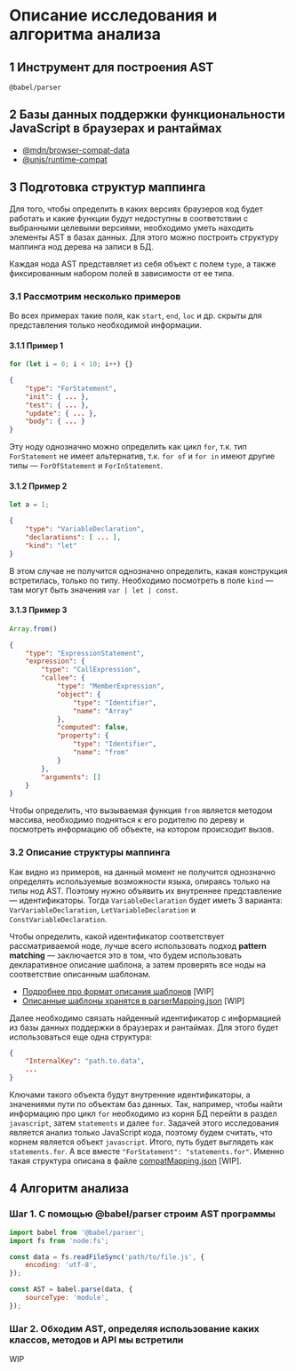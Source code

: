 # Описание исследования и алгоритма анализа

## 1 Инструмент для построения AST

`@babel/parser`

## 2 Базы данных поддержки функциональности JavaScript в браузерах и рантаймах

- [@mdn/browser-compat-data](https://github.com/mdn/browser-compat-data)
- [@unjs/runtime-compat](https://github.com/unjs/runtime-compat)

## 3 Подготовка структур маппинга

Для того, чтобы определить в каких версиях браузеров код будет работать и какие функции будут недоступны в соответствии с выбранными целевыми версиями, необходимо уметь находить элементы AST в базах данных. Для этого можно построить структуру маппинга нод дерева на записи в БД.

Каждая нода AST представляет из себя объект с полем `type`, а также фиксированным набором полей в зависимости от ее типа.

### 3.1 Рассмотрим несколько примеров

Во всех примерах такие поля, как `start`, `end`, `loc` и др. скрыты для представления только необходимой информации.

#### 3.1.1 Пример 1

```js
for (let i = 0; i < 10; i++) {}
```

```json
{
    "type": "ForStatement",
    "init": { ... },
    "test": { ... },
    "update": { ... },
    "body": { ... }
}
```

Эту ноду однозначно можно определить как цикл `for`, т.к. тип `ForStatement` не имеет альтернатив, т.к. `for of` и `for in` имеют другие типы — `ForOfStatement` и `ForInStatement`.

#### 3.1.2 Пример 2

```js
let a = 1;
```

```json
{
    "type": "VariableDeclaration",
    "declarations": [ ... ],
    "kind": "let"
}
```

В этом случае не получится однозначно определить, какая конструкция встретилась, только по типу. Необходимо посмотреть в поле `kind` — там могут быть значения `var | let | const`.

#### 3.1.3 Пример 3

```js
Array.from()
```

```json
{
    "type": "ExpressionStatement",
    "expression": {
        "type": "CallExpression",
        "callee": {
            "type": "MemberExpression",
            "object": {
                "type": "Identifier",
                "name": "Array"
            },
            "computed": false,
            "property": {
                "type": "Identifier",
                "name": "from"
            }
        },
        "arguments": []
    }
}
```

Чтобы определить, что вызываемая функция `from` является методом массива, необходимо подняться к его родителю по дереву и посмотреть информацию об объекте, на котором происходит вызов.

### 3.2 Описание структуры маппинга

Как видно из примеров, на данный момент не получится однозначно определять используемые возможности языка, опираясь только на типы нод AST. Поэтому нужно объявить их внутреннее представление — идентификаторы. Тогда `VariableDeclaration` будет иметь 3 варианта: `VarVariableDeclaration`, `LetVariableDeclaration` и `ConstVariableDeclaration`.

Чтобы определить, какой идентификатор соответствует рассматриваемой ноде, лучше всего использовать подход **pattern matching** — заключается это в том, что будем использовать декларативное описание шаблона, а затем проверять все ноды на соответствие описанным шаблонам.

- [Подробнее про формат описания шаблонов](/ParserMappingFormat.md) [WIP]
- [Описанные шаблоны хранятся в parserMapping.json](/parserMapping.json) [WIP]

Далее необходимо связать найденный идентификатор с информацией из базы данных поддержки в браузерах и рантаймах. Для этого будет использоваться еще одна структура:

```json
{
    "InternalKey": "path.to.data",
    ...
}
```

Ключами такого объекта будут внутренние идентификаторы, а значениями пути по объектам баз данных. Так, например, чтобы найти информацию про цикл `for` необходимо из корня БД перейти в раздел `javascript`, затем `statements` и далее `for`. Задачей этого исследования является анализ только JavaScript кода, поэтому будем считать, что корнем является объект `javascript`. Итого, путь будет выглядеть как `statements.for`. А все вместе `"ForStatement": "statements.for"`. Именно такая структура описана в файле [compatMapping.json](/compatMapping.json) [WIP].


## 4 Алгоритм анализа

### Шаг 1. С помощью @babel/parser строим AST программы

```js
import babel from '@babel/parser';
import fs from 'node:fs';

const data = fs.readFileSync('path/to/file.js', {
    encoding: 'utf-8',
});

const AST = babel.parse(data, {
    sourceType: 'module',
});
```

### Шаг 2. Обходим AST, определяя использование каких классов, методов и API мы встретили

WIP